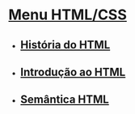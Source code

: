 

# [Menu HTML/CSS](../readme-HTML.md)

- ## [História do HTML](historia-HTML.md) 

- ## [Introdução ao HTML](introducao-HTML.md)

- ## [Semântica HTML](semantica-HTML.md)


